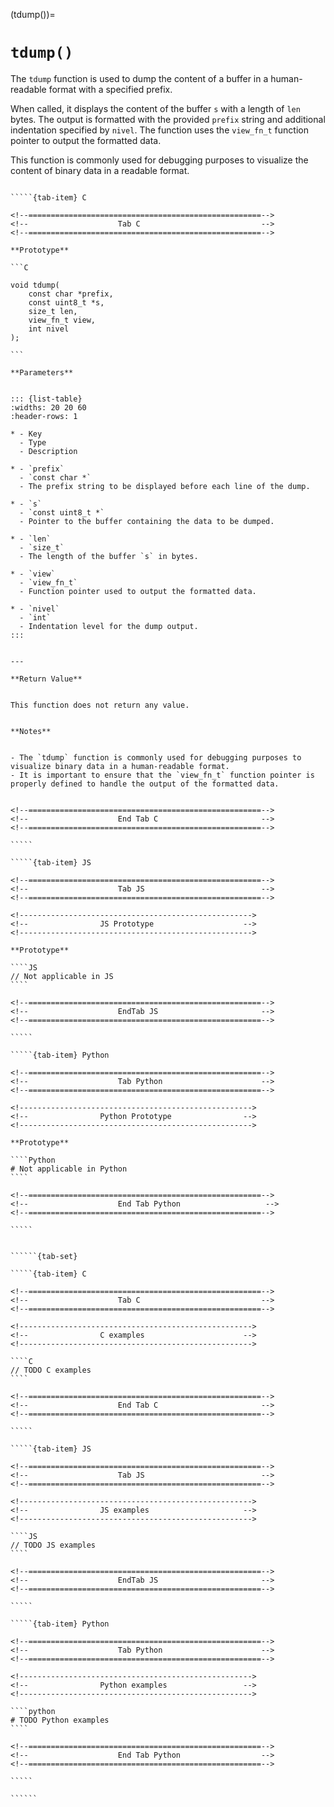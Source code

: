 <!-- ============================================================== -->
(tdump())=
# `tdump()`
<!-- ============================================================== -->


The `tdump` function is used to dump the content of a buffer in a human-readable format with a specified prefix.

When called, it displays the content of the buffer `s` with a length of `len` bytes. The output is formatted with the provided `prefix` string and additional indentation specified by `nivel`. The function uses the `view_fn_t` function pointer to output the formatted data.

This function is commonly used for debugging purposes to visualize the content of binary data in a readable format.


<!------------------------------------------------------------>
<!--                    Prototypes                          -->
<!------------------------------------------------------------>

``````{tab-set}

`````{tab-item} C

<!--====================================================-->
<!--                    Tab C                           -->
<!--====================================================-->

**Prototype**

```C

void tdump(
    const char *prefix,
    const uint8_t *s,
    size_t len,
    view_fn_t view,
    int nivel
);

```

**Parameters**


::: {list-table}
:widths: 20 20 60
:header-rows: 1

* - Key
  - Type
  - Description

* - `prefix`
  - `const char *`
  - The prefix string to be displayed before each line of the dump.

* - `s`
  - `const uint8_t *`
  - Pointer to the buffer containing the data to be dumped.

* - `len`
  - `size_t`
  - The length of the buffer `s` in bytes.

* - `view`
  - `view_fn_t`
  - Function pointer used to output the formatted data.

* - `nivel`
  - `int`
  - Indentation level for the dump output.
:::


---

**Return Value**


This function does not return any value.


**Notes**


- The `tdump` function is commonly used for debugging purposes to visualize binary data in a human-readable format.
- It is important to ensure that the `view_fn_t` function pointer is properly defined to handle the output of the formatted data.


<!--====================================================-->
<!--                    End Tab C                       -->
<!--====================================================-->

`````

`````{tab-item} JS

<!--====================================================-->
<!--                    Tab JS                          -->
<!--====================================================-->

<!---------------------------------------------------->
<!--                JS Prototype                    -->
<!---------------------------------------------------->

**Prototype**

````JS
// Not applicable in JS
````

<!--====================================================-->
<!--                    EndTab JS                       -->
<!--====================================================-->

`````

`````{tab-item} Python

<!--====================================================-->
<!--                    Tab Python                      -->
<!--====================================================-->

<!---------------------------------------------------->
<!--                Python Prototype                -->
<!---------------------------------------------------->

**Prototype**

````Python
# Not applicable in Python
````

<!--====================================================-->
<!--                    End Tab Python                   -->
<!--====================================================-->

`````

``````

<!------------------------------------------------------------>
<!--                    Examples                            -->
<!------------------------------------------------------------>

```````{dropdown} Examples

``````{tab-set}

`````{tab-item} C

<!--====================================================-->
<!--                    Tab C                           -->
<!--====================================================-->

<!---------------------------------------------------->
<!--                C examples                      -->
<!---------------------------------------------------->

````C
// TODO C examples
````

<!--====================================================-->
<!--                    End Tab C                       -->
<!--====================================================-->

`````

`````{tab-item} JS

<!--====================================================-->
<!--                    Tab JS                          -->
<!--====================================================-->

<!---------------------------------------------------->
<!--                JS examples                     -->
<!---------------------------------------------------->

````JS
// TODO JS examples
````

<!--====================================================-->
<!--                    EndTab JS                       -->
<!--====================================================-->

`````

`````{tab-item} Python

<!--====================================================-->
<!--                    Tab Python                      -->
<!--====================================================-->

<!---------------------------------------------------->
<!--                Python examples                 -->
<!---------------------------------------------------->

````python
# TODO Python examples
````

<!--====================================================-->
<!--                    End Tab Python                  -->
<!--====================================================-->

`````

``````

```````

